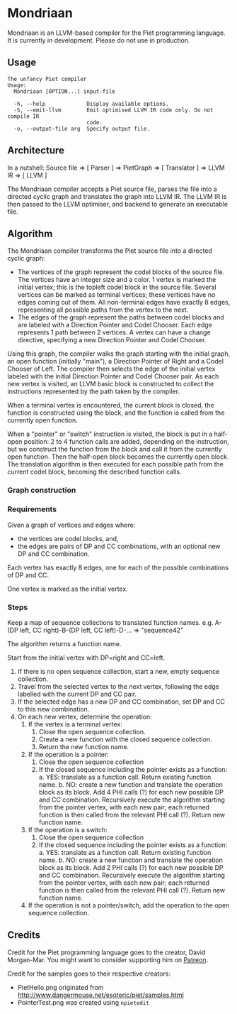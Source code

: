 # Mondriaan

Mondriaan is an LLVM-based compiler for the Piet programming language. It is currently in development. Please do not use in production.

## Usage

```
The unfancy Piet compiler
Usage:
  Mondriaan [OPTION...] input-file

  -h, --help             Display available options.
  -S, --emit-llvm        Emit optimised LLVM IR code only. Do not compile IR
                         code.
  -o, --output-file arg  Specify output file.
```

## Architecture

In a nutshell: Source file => \[ Parser ] => PietGraph => \[ Translator ] => LLVM IR => \[ LLVM ]

The Mondriaan compiler accepts a Piet source file, parses the file into a directed cyclic 
graph and translates the graph into LLVM IR. The LLVM IR is then passed to the LLVM optimiser,
and backend to generate an executable file.

## Algorithm

The Mondriaan compiler transforms the Piet source file into a directed cyclic graph:

* The vertices of the graph represent the codel blocks of the source file. The vertices 
have an integer size and a color. 1 vertex is marked the initial vertex; this is the topleft
codel block in the source file. Several vertices can be marked as terminal vertices; these
vertices have no edges coming out of them. All non-terminal edges have exactly 8 edges,
representing all possible paths from the vertex to the next.
* The edges of the graph represent the paths between codel blocks and are labeled with a 
Direction Pointer and Codel Chooser. Each edge represents 1 path between 2 vertices. A vertex 
can have a change directive, specifying a new Direction Pointer and Codel Chooser.

Using this graph, the compiler walks the graph starting with the initial graph, an open 
function (initially "main"), a Direction Pointer of Right and a Codel Chooser of Left. 
The compiler then selects the edge of the initial vertex labeled with the initial Direction 
Pointer and Codel Chooser pair. As each new vertex is visited, an LLVM basic block is 
constructed to collect the instructions represented by the path taken by the compiler.

When a terminal vertex is encountered, the current block is closed, the function is
constructed using the block, and the function is called from the currently open function.

When a "pointer" or "switch" instruction is visited, the block is put in a half-open position:
2 to 4 function calls are added, depending on the instruction, but we construct the function
from the block and call it from the currently open function. Then the half-open block becomes
the currently open block. The translation algorithm is then executed for each possible path
from the current codel block, becoming the described function calls.

### Graph construction

### Requirements

Given a graph of vertices and edges where:

* the vertices are codel blocks, and,
* the edges are pairs of DP and CC combinations, with an optional new DP and CC combination.

Each vertex has exactly 8 edges, one for each of the possible combinations of DP and CC.

One vertex is marked as the initial vertex.

### Steps

Keep a map of sequence collections to translated function names.
e.g. A-(DP left, CC right)-B-(DP left, CC left)-D-... => "sequence42"

The algorithm returns a function name.

Start from the initial vertex with DP=right and CC=left.

1. If there is no open sequence collection, start a new, empty sequence collection.
2. Travel from the selected vertex to the next vertex, following the edge labelled with the current DP and CC pair.
3. If the selected edge has a new DP and CC combination, set DP and CC to this new combination.
4. On each new vertex, determine the operation:
    1. If the vertex is a terminal vertex:
        1. Close the open sequence collection.
        2. Create a new function with the closed sequence collection.
        3. Return the new function name.
    2. If the operation is a pointer:
        1. Close the open sequence collection
        2. If the closed sequence including the pointer exists as a function:
            a. YES: translate as a function call. Return existing function name.
            b. NO: create a new function and translate the operation block as its block.
            Add 4 PHI calls (?) for each new possible DP and CC combination. Recursively execute the algorithm
            starting from the pointer vertex, with each new pair; each returned function is then called from the
            relevant PHI call (?). Return new function name.
    3. If the operation is a switch:
        1. Close the open sequence collection
        2. If the closed sequence including the pointer exists as a function:
            a. YES: translate as a function call. Return existing function name.
            b. NO: create a new function and translate the operation block as its block.
            Add 2 PHI calls (?) for each new possible DP and CC combination. Recursively execute the algorithm
            starting from the pointer vertex, with each new pair; each returned function is then called from the
            relevant PHI call (?). Return new function name.
    4. If the operation is not a pointer/switch, add the operation to the
        open sequence collection.

## Credits

Credit for the Piet programming language goes to the creator, David Morgan-Mar. You might want to consider
supporting him on [Patreon](https://www.patreon.com/dmmaus).

Credit for the samples goes to their respective creators:

- PietHello.png originated from http://www.dangermouse.net/esoteric/piet/samples.html
- PointerTest.png was created using `npietedit`
